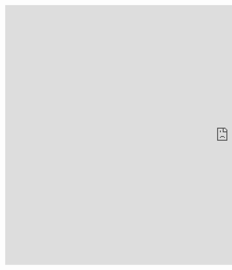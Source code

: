 <iframe src="https://docs.google.com/presentation/d/e/2PACX-1vQ9KpvEp8cb_cri6GnHRTEBJv6Hn8NvxLj-z1LScKNhs7cviytRph2KkTJL26yAkeLjqlO6L-nnof6u/embed?start=true&loop=true&delayms=3000" frameborder="0" width="1440" height="839" allowfullscreen="true" mozallowfullscreen="true" webkitallowfullscreen="true"></iframe>

